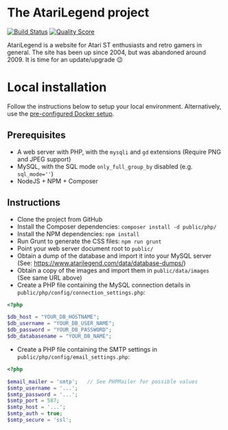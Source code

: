 # The AtariLegend project

[![Build Status](https://github.com/atari-legend/atari-legend/workflows/Build/badge.svg)](https://github.com/atari-legend/atari-legend/actions)
[![Quality Score](https://scrutinizer-ci.com/g/atari-legend/atari-legend/badges/quality-score.png?b=master)](https://scrutinizer-ci.com/g/atari-legend/atari-legend/)

AtariLegend is a website for Atari ST enthusiasts and retro gamers in general.
The site has been up since 2004, but was abandoned around 2009. It is time for
an update/upgrade :wink:

# Local installation

Follow the instructions below to setup your local environment. Alternatively,
use the [pre-configured Docker setup](Docker/README.md).

## Prerequisites

* A web server with PHP, with the `mysqli` and `gd` extensions (Require PNG and JPEG support)
* MySQL, with the SQL mode `only_full_group_by` disabled (e.g. `sql_mode=''`)
* NodeJS + NPM + Composer

## Instructions

* Clone the project from GitHub
* Install the Composer dependencies: `composer install -d public/php/`
* Install the NPM dependencies: `npm install`
* Run Grunt to generate the CSS files: `npm run grunt`
* Point your web server document root to `public/`
* Obtain a dump of the database and import it into your MySQL server (See: https://www.atarilegend.com/data/database-dumps/)
* Obtain a copy of the images and import them in `public/data/images` (See same URL above)
* Create a PHP file containing the MySQL connection details in `public/php/config/connection_settings.php`:

```php
<?php

$db_host = "YOUR_DB_HOSTNAME";
$db_username = "YOUR_DB_USER_NAME";
$db_password = "YOUR_DB_PASSWORD";
$db_databasename = "YOUR_DB_NAME";
```

* Create a PHP file containing the SMTP settings in `public/php/config/email_settings.php`:

```php
<?php

$email_mailer = 'smtp';   // See PHPMailer for possible values
$smtp_username = '...';
$smtp_password = '...';
$smtp_port = 587;
$smtp_host = '...';
$smtp_auth = true;
$smtp_secure = 'ssl';
```
